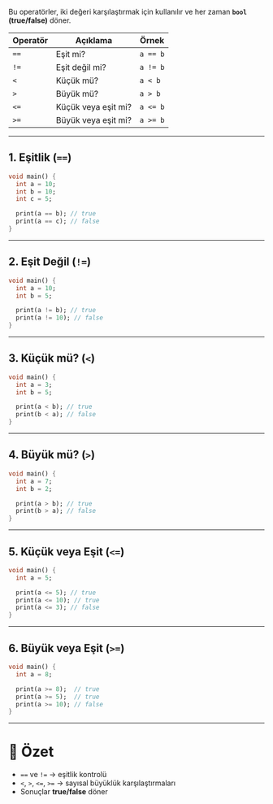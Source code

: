 
Bu operatörler, iki değeri karşılaştırmak için kullanılır ve her zaman **`bool` (true/false)** döner.

|Operatör|Açıklama|Örnek|
|---|---|---|
|`==`|Eşit mi?|`a == b`|
|`!=`|Eşit değil mi?|`a != b`|
|`<`|Küçük mü?|`a < b`|
|`>`|Büyük mü?|`a > b`|
|`<=`|Küçük veya eşit mi?|`a <= b`|
|`>=`|Büyük veya eşit mi?|`a >= b`|

---

## 1. Eşitlik (`==`)

```dart
void main() {
  int a = 10;
  int b = 10;
  int c = 5;

  print(a == b); // true
  print(a == c); // false
}
```

---

## 2. Eşit Değil (`!=`)

```dart
void main() {
  int a = 10;
  int b = 5;

  print(a != b); // true
  print(a != 10); // false
}
```

---

## 3. Küçük mü? (`<`)

```dart
void main() {
  int a = 3;
  int b = 5;

  print(a < b); // true
  print(b < a); // false
}
```

---

## 4. Büyük mü? (`>`)

```dart
void main() {
  int a = 7;
  int b = 2;

  print(a > b); // true
  print(b > a); // false
}
```

---

## 5. Küçük veya Eşit (`<=`)

```dart
void main() {
  int a = 5;

  print(a <= 5); // true
  print(a <= 10); // true
  print(a <= 3); // false
}
```

---

## 6. Büyük veya Eşit (`>=`)

```dart
void main() {
  int a = 8;

  print(a >= 8);  // true
  print(a >= 5);  // true
  print(a >= 10); // false
}
```

---

# 🎯 Özet

- `==` ve `!=` → eşitlik kontrolü
- `<`, `>`, `<=`, `>=` → sayısal büyüklük karşılaştırmaları
- Sonuçlar **true/false** döner
